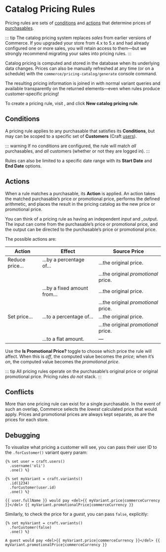 # Catalog Pricing Rules

Pricing rules are sets of [conditions](#conditions) and [actions](#actions) that determine prices of [purchasables](purchasables.md).

::: tip
The catalog pricing system replaces _sales_ from earlier versions of Commerce. If you upgraded your store from 4.x to 5.x and had already configured one or more sales, you will retain access to them—but we strongly recommend migrating your sales into pricing rules.
:::

Catalog pricing is computed and stored in the database when its underlying data changes. Prices can also be manually refreshed at any time (or on a schedule) with the `commerce/pricing-catalog/generate` console command.

The resulting pricing information is joined in with normal variant queries and available transparently on the returned elements—even when rules produce customer-specific pricing!

To create a pricing rule, visit <Journey path="Commerce, Store Management, Pricing Rules" />, and click **New catalog pricing rule**.

## Conditions

A pricing rule applies to any purchasable that satisfies its **Conditions**, but may can be scoped to a specific set of **Customers** (Craft [users](/5.x/reference/element-types/users.md)).

::: warning
If no conditions are configured, the rule will match _all_ purchasables, and _all_ customers (whether or not they are logged in).
:::

Rules can also be limited to a specific date range with its **Start Date** and **End Date** options.

## Actions

When a rule matches a purchasable, its **Action** is applied. An action takes the matched purchasable’s price or promotional price, performs the defined arithmetic, and places the result in the pricing catalog as the new price or promotional price.

You can think of a pricing rule as having an independent _input_ and _output. The input can come from the purchasable’s price or promotional price, and the output can be directed to the purchasable’s price or promotional price.

The possible actions are:

| Action | Effect | Source Price
| ------------- | ------------------------ | ---------------------------------- |
| Reduce price… | …by a percentage of…     | …the original price.               |
|               |                          | …the original _promotional_ price. |
|               | …by a fixed amount from… | …the original price.               |
|               |                          | …the original _promotional_ price. |
| Set price…    | …to a percentage of…     | …the original price.               |
|               |                          | …the original _promotional_ price. |
|               | …to a flat amount.       | —                                  |

Use the **Is Promotional Price?** toggle to choose which price the rule will affect. When this is _off_, the computed value becomes the _price_; when it’s _on_, the computed value becomes the _promotional price_.

::: tip
All pricing rules operate on the purchasable’s original price or original promotional price. Pricing rules _do not_ stack.
:::

## Conflicts

More than one pricing rule can exist for a single purchasable. In the event of such an overlap, Commerce selects the _lowest_ calculated price that would apply. Prices and promotional prices are always kept separate, as are the prices for each store.

## Debugging

To visualize what pricing a customer will see, you can pass their user ID to the `.forCustomer()` variant query param:

```twig
{% set user = craft.users()
  .username('oli')
  .one() %}

{% set myVariant = craft.variants()
  .id(1234)
  .forCustomer(user.id)
  .one() %}

{{ user.fullName }} would pay <del>{{ myVariant.price|commerceCurrency }}</del> {{ myVariant.promotionalPrice|commerceCurrency }}
```

Similarly, to check the price for a _guest_, you can pass `false`, explicitly:

```twig
{% set myVariant = craft.variants()
  .forCustomer(false)
  .one() %}

A guest would pay <del>{{ myVariant.price|commerceCurrency }}</del> {{ myVariant.promotionalPrice|commerceCurrency }}
```
